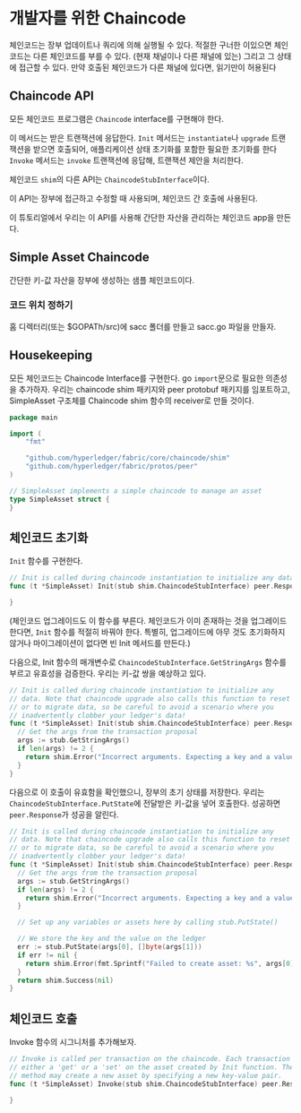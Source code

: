 # 개발자를 위한 Chaincode

체인코드는 장부 업데이트나 쿼리에 의해 실행될 수 있다. 적절한 구너한 이있으면 체인코드는 다른 체인코드를 부를 수 있다. (현재 채널이나 다른 채널에 있는) 그리고 그 상태에 접근할 수 있다.
만약 호출된 체인코드가 다른 채널에 있다면, 읽기만이 허용된다

## Chaincode API

모든 체인코드 프로그램은 `Chaincode` interface를 구현해야 한다.

이 메서드는 받은 트랜잭션에 응답한다.
`Init` 메서드는 `instantiate`나 `upgrade` 트랜잭션을 받으면 호출되어, 애플리케이션 상태 초기화를 포함한 필요한 초기화를 한다
`Invoke` 메서드는 `invoke` 트랜잭션에 응답해, 트랜잭션 제안을 처리한다.

체인코드 `shim`의 다른 API는 `ChaincodeStubInterface`이다.

이 API는 장부에 접근하고 수정할 때 사용되며, 체인코드 간 호출에 사용된다.

이 튜토리얼에서 우리는 이 API를 사용해 간단한 자산을 관리하는 체인코드 app을 만든다.

## Simple Asset Chaincode

간단한 키-값 자산을 장부에 생성하는 샘플 체인코드이다.

### 코드 위치 정하기

홈 디렉터리(또는 $GOPATh/src)에 sacc 폴더를 만들고 sacc.go 파일을 만들자.

## Housekeeping

모든 체인코드는 Chaincode Interface를 구현한다.
go `import`문으로 필요한 의존성을 추가하자. 우리는 chaincode shim 패키지와 peer protobuf 패키지를 임포트하고, SimpleAsset 구조체를 Chaincode shim 함수의 receiver로 만들 것이다.

```go
package main

import (
    "fmt"

    "github.com/hyperledger/fabric/core/chaincode/shim"
    "github.com/hyperledger/fabric/protos/peer"
)

// SimpleAsset implements a simple chaincode to manage an asset
type SimpleAsset struct {
}
```

## 체인코드 초기화

`Init` 함수를 구현한다.

```go
// Init is called during chaincode instantiation to initialize any data.
func (t *SimpleAsset) Init(stub shim.ChaincodeStubInterface) peer.Response {

}
```

(체인코드 업그레이드도 이 함수를 부른다. 체인코드가 이미 존재하는 것을 업그레이드한다면, `Init` 함수를 적절히 바꿔야 한다. 특별히, 업그레이드에 아무 것도 초기화하지 않거나 마이그레이션이 없다면 빈 Init 메서드를 만든다.)

다음으로, Init 함수의 매개변수로 `ChaincodeStubInterface.GetStringArgs` 함수를 부르고 유효성을 검증한다. 우리는 키-값 쌍을 예상하고 있다.

```go
// Init is called during chaincode instantiation to initialize any
// data. Note that chaincode upgrade also calls this function to reset
// or to migrate data, so be careful to avoid a scenario where you
// inadvertently clobber your ledger's data!
func (t *SimpleAsset) Init(stub shim.ChaincodeStubInterface) peer.Response {
  // Get the args from the transaction proposal
  args := stub.GetStringArgs()
  if len(args) != 2 {
    return shim.Error("Incorrect arguments. Expecting a key and a value")
  }
}
```

다음으로 이 호출이 유효함을 확인했으니, 장부의 초기 상태를 저장한다. 우리는 `ChaincodeStubInterface.PutState`에 전달받은 키-값을 넣어 호출한다. 성공하면 `peer.Response`가 성공을 알린다.

```go
// Init is called during chaincode instantiation to initialize any
// data. Note that chaincode upgrade also calls this function to reset
// or to migrate data, so be careful to avoid a scenario where you
// inadvertently clobber your ledger's data!
func (t *SimpleAsset) Init(stub shim.ChaincodeStubInterface) peer.Response {
  // Get the args from the transaction proposal
  args := stub.GetStringArgs()
  if len(args) != 2 {
    return shim.Error("Incorrect arguments. Expecting a key and a value")
  }

  // Set up any variables or assets here by calling stub.PutState()

  // We store the key and the value on the ledger
  err := stub.PutState(args[0], []byte(args[1]))
  if err != nil {
    return shim.Error(fmt.Sprintf("Failed to create asset: %s", args[0]))
  }
  return shim.Success(nil)
}
```

## 체인코드 호출

Invoke 함수의 시그니처를 추가해보자.

```go
// Invoke is called per transaction on the chaincode. Each transaction is
// either a 'get' or a 'set' on the asset created by Init function. The 'set'
// method may create a new asset by specifying a new key-value pair.
func (t *SimpleAsset) Invoke(stub shim.ChaincodeStubInterface) peer.Response {

}
```